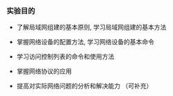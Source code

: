 ### 实验目的

- 了解局域网组建的基本原则, 学习局域网组建的基本方法

- 掌握网络设备的配置方法, 学习网络设备的基本命令

- 学习访问控制列表的命令和使用方法

- 掌握网络协议的应用

- 提高对实际网络问题的分析和解决能力
（可补充）
